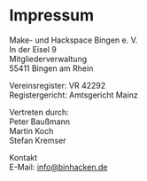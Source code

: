 # Impressum

Make- und Hackspace Bingen e. V.  
In der Eisel 9  
Mitgliederverwaltung  
55411 Bingen am Rhein  

Vereinsregister: VR 42292  
Registergericht: Amtsgericht Mainz  

Vertreten durch:  
Peter Baußmann  
Martin Koch  
Stefan Kremser  

Kontakt  
E-Mail: info@binhacken.de  